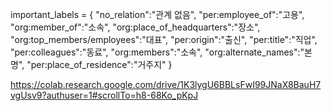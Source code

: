 important_labels = {
    "no_relation":"관계 없음",
    "per:employee_of":"고용",
    "org:member_of":"소속",
    "org:place_of_headquarters":"장소",
    "org:top_members/employees":"대표",
    "per:origin":"출신",
    "per:title":"직업",
    "per:colleagues":"동료",
    "org:members":"소속",
    "org:alternate_names":"본명",
    "per:place_of_residence":"거주지"
}    


https://colab.research.google.com/drive/1K3lygU6BBLsFwI99JNaX8BauH7vgUsv9?authuser=1#scrollTo=h8-68Ko_pKpJ


   
